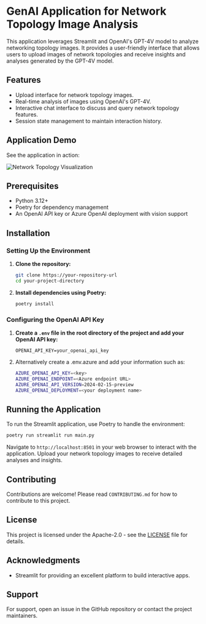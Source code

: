 # GenAI Application for Network Topology Image Analysis

This application leverages Streamlit and OpenAI's GPT-4V model to analyze networking topology images. It provides a user-friendly interface that allows users to upload images of network topologies and receive insights and analyses generated by the GPT-4V model.

## Features

- Upload interface for network topology images.
- Real-time analysis of images using OpenAI's GPT-4V.
- Interactive chat interface to discuss and query network topology features.
- Session state management to maintain interaction history.

## Application Demo

See the application in action:

![Network Topology Visualization](./resources/gifs/netvision.gif)

## Prerequisites

- Python 3.12+
- Poetry for dependency management
- An OpenAI API key or Azure OpenAI deployment with vision support

## Installation

### Setting Up the Environment

1. **Clone the repository:**
   ```bash
   git clone https://your-repository-url
   cd your-project-directory
   ```

2. **Install dependencies using Poetry:**
   ```bash
   poetry install
   ```

### Configuring the OpenAI API Key

1. **Create a `.env` file in the root directory of the project and add your OpenAI API key:**
   ```
   OPENAI_API_KEY=your_openai_api_key
   ```

2. Alternatively create a .env.azure and add your information such as:
   ```bash
   AZURE_OPENAI_API_KEY=<key>
   AZURE_OPENAI_ENDPOINT=<Azure endpoint URL>
   AZURE_OPENAI_API_VERSION=2024-02-15-preview
   AZURE_OPENAI_DEPLOYMENT=<your deployment name>
   ```

## Running the Application

To run the Streamlit application, use Poetry to handle the environment:
```bash
poetry run streamlit run main.py
```
Navigate to `http://localhost:8501` in your web browser to interact with the application. Upload your network topology images to receive detailed analyses and insights.

## Contributing

Contributions are welcome! Please read `CONTRIBUTING.md` for how to contribute to this project.

## License

This project is licensed under the Apache-2.0 - see the [LICENSE](LICENSE.md) file for details.

## Acknowledgments

- Streamlit for providing an excellent platform to build interactive apps.

## Support

For support, open an issue in the GitHub repository or contact the project maintainers.


